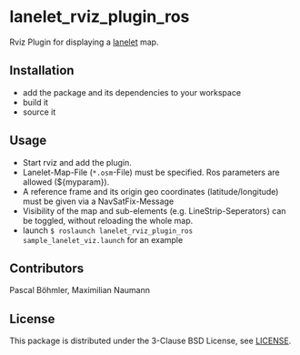 # lanelet_rviz_plugin_ros
Rviz Plugin for displaying a [lanelet](https://github.com/phbender/liblanelet) map.

## Installation
* add the package and its dependencies to your workspace
* build it
* source it

## Usage
* Start rviz and add the plugin.
* Lanelet-Map-File (`*.osm`-File) must be specified. Ros parameters are allowed (${myparam}).
* A reference frame and its origin geo coordinates (latitude/longitude) must be given via a NavSatFix-Message
* Visibility of the map and sub-elements (e.g. LineStrip-Seperators) can be toggled, without reloading the whole map.
* launch `$ roslaunch lanelet_rviz_plugin_ros sample_lanelet_viz.launch` for an example

## Contributors
Pascal Böhmler, Maximilian Naumann

## License
This package is distributed under the 3-Clause BSD License, see [LICENSE](LICENSE).
